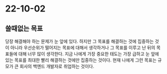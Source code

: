 # 22-10-02

## 쓸때없는 목표
당장 해결해야 하는 문제가 눈 앞에 있다. 하지만 그 목표를 해결하는 것에 집중하는 것이 아니라 우선순위가 떨어지는 목표에 대해서 생각하거나 그 목표를 이루고 난 뒤의 목표들에 대해 너무 많이 생각한다. 지금 나에게 가장 중요한 태도는 가장 급하고 눈 앞에 있는 목표를 최대한 빨리 해결하는 것에만 집중하는 것이다. 현재 나에게 그런 목표는 규모가 큰 회사의 백엔드 개발자로 취업하는 것이다.